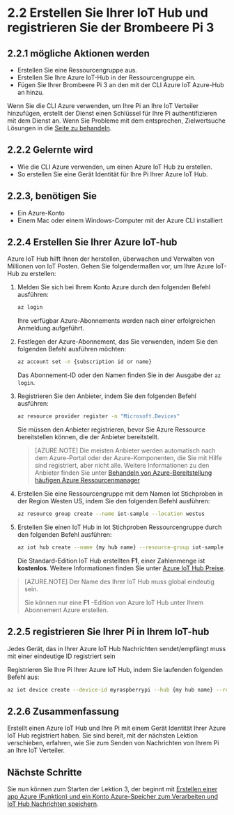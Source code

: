 <properties
 pageTitle="Erstellen Sie Ihre IoT Hub und Registrieren Ihrer Himbeeren Pi 3 | Microsoft Azure"
 description="Erstellen einer Ressourcengruppe, einen Hub Azure IoT erstellen und Ihrer Pi im Azure IoT Hub mithilfe der CLI Azure registrieren."
 services="iot-hub"
 documentationCenter=""
 authors="shizn"
 manager="timlt"
 tags=""
 keywords=""/>

<tags
 ms.service="iot-hub"
 ms.devlang="multiple"
 ms.topic="article"
 ms.tgt_pltfrm="na"
 ms.workload="na"
 ms.date="10/21/2016"
 ms.author="xshi"/>

# <a name="22-create-your-iot-hub-and-register-your-raspberry-pi-3"></a>2.2 Erstellen Sie Ihrer IoT Hub und registrieren Sie der Brombeere Pi 3

## <a name="221-what-you-will-do"></a>2.2.1 mögliche Aktionen werden

- Erstellen Sie eine Ressourcengruppe aus.
- Erstellen Sie Ihre Azure IoT-Hub in der Ressourcengruppe ein.
- Fügen Sie Ihrer Brombeere Pi 3 an den mit der CLI Azure IoT Azure-Hub an hinzu.

Wenn Sie die CLI Azure verwenden, um Ihre Pi an Ihre IoT Verteiler hinzufügen, erstellt der Dienst einen Schlüssel für Ihre Pi authentifizieren mit dem Dienst an. Wenn Sie Probleme mit dem entsprechen, Zielwertsuche Lösungen in die [Seite zu behandeln](iot-hub-raspberry-pi-kit-node-troubleshooting.md).

## <a name="222-what-you-will-learn"></a>2.2.2 Gelernte wird

- Wie die CLI Azure verwenden, um einen Azure IoT Hub zu erstellen.
- So erstellen Sie eine Gerät Identität für Ihre Pi Ihrer Azure IoT Hub.

## <a name="223-what-you-need"></a>2.2.3, benötigen Sie

- Ein Azure-Konto
- Einem Mac oder einem Windows-Computer mit der Azure CLI installiert

## <a name="224-create-your-azure-iot-hub"></a>2.2.4 Erstellen Sie Ihrer Azure IoT-hub

Azure IoT Hub hilft Ihnen der herstellen, überwachen und Verwalten von Millionen von IoT Posten. Gehen Sie folgendermaßen vor, um Ihre Azure IoT-Hub zu erstellen:

1. Melden Sie sich bei Ihrem Konto Azure durch den folgenden Befehl ausführen:

    ```bash
    az login
    ```

    Ihre verfügbar Azure-Abonnements werden nach einer erfolgreichen Anmeldung aufgeführt.

2. Festlegen der Azure-Abonnement, das Sie verwenden, indem Sie den folgenden Befehl ausführen möchten:

    ```bash
    az account set -n {subscription id or name}
    ```

    Das Abonnement-ID oder den Namen finden Sie in der Ausgabe der `az login`.

3. Registrieren Sie den Anbieter, indem Sie den folgenden Befehl ausführen:

    ```bash
    az resource provider register -n "Microsoft.Devices"
    ```

    Sie müssen den Anbieter registrieren, bevor Sie Azure Ressource bereitstellen können, die der Anbieter bereitstellt.

    > [AZURE.NOTE] Die meisten Anbieter werden automatisch nach dem Azure-Portal oder der Azure-Komponenten, die Sie mit Hilfe sind registriert, aber nicht alle. Weitere Informationen zu den Anbieter finden Sie unter [Behandeln von Azure-Bereitstellung häufigen Azure Ressourcenmanager](../resource-manager-common-deployment-errors.md)

4. Erstellen Sie eine Ressourcengruppe mit dem Namen Iot Stichproben in der Region Westen US, indem Sie den folgenden Befehl ausführen:

    ```bash
    az resource group create --name iot-sample --location westus
    ```

5. Erstellen Sie einen IoT Hub in Iot Stichproben Ressourcengruppe durch den folgenden Befehl ausführen:

    ```bash
    az iot hub create --name {my hub name} --resource-group iot-sample
    ```

    Die Standard-Edition IoT Hub erstellten **F1**, einer Zahlenmenge ist **kostenlos**. Weitere Informationen finden Sie unter [Azure IoT Hub Preise](https://azure.microsoft.com/pricing/details/iot-hub/).

> [AZURE.NOTE] Der Name des Ihrer IoT Hub muss global eindeutig sein.
>
> Sie können nur eine **F1** -Edition von Azure IoT Hub unter Ihrem Abonnement Azure erstellen.

## <a name="225-register-your-pi-in-your-iot-hub"></a>2.2.5 registrieren Sie Ihrer Pi in Ihrem IoT-hub

Jedes Gerät, das in Ihrer Azure IoT Hub Nachrichten sendet/empfängt muss mit einer eindeutige ID registriert sein

Registrieren Sie Ihre Pi Ihrer Azure IoT Hub, indem Sie laufenden folgenden Befehl aus:

```bash
az iot device create --device-id myraspberrypi --hub {my hub name} --resource-group iot-sample
```

## <a name="226-summary"></a>2.2.6 Zusammenfassung

Erstellt einen Azure IoT Hub und Ihre Pi mit einem Gerät Identität Ihrer Azure IoT Hub registriert haben. Sie sind bereit, mit der nächsten Lektion verschieben, erfahren, wie Sie zum Senden von Nachrichten von Ihrem Pi an Ihre IoT Verteiler.

## <a name="next-steps"></a>Nächste Schritte

Sie nun können zum Starten der Lektion 3, der beginnt mit [Erstellen einer app Azure (Funktion) und ein Konto Azure-Speicher zum Verarbeiten und IoT Hub Nachrichten speichern](iot-hub-raspberry-pi-kit-node-lesson3-deploy-resource-manager-template.md).